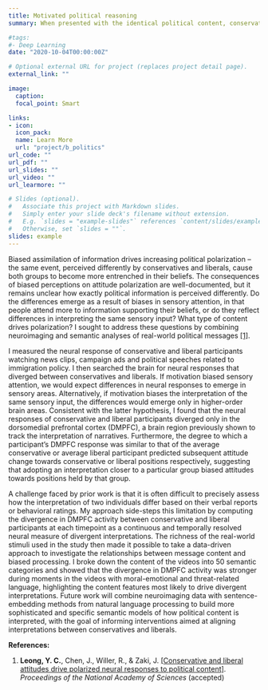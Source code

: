 ```yaml
---
title: Motivated political reasoning
summary: When presented with the identical political content, conservatives and liberals tend to interpret information in a manner that supports their existing beliefs. These biases contribute to increasing ideological polarization in America. What psychological and neural processes drive the divergent processing of political information? To address this question, we employed a novel multimethod approach that combines fMRI with semantic analyses of naturalistic political content.

#tags:
#- Deep Learning
date: "2020-10-04T00:00:00Z"

# Optional external URL for project (replaces project detail page).
external_link: ""

image:
  caption: 
  focal_point: Smart

links:
- icon:
  icon_pack: 
  name: Learn More
  url: "project/b_politics"
url_code: ""
url_pdf: ""
url_slides: ""
url_video: ""
url_learmore: ""

# Slides (optional).
#   Associate this project with Markdown slides.
#   Simply enter your slide deck's filename without extension.
#   E.g. `slides = "example-slides"` references `content/slides/example-slides.md`.
#   Otherwise, set `slides = ""`.
slides: example
---
```


Biased assimilation of information drives increasing political polarization – the same event, perceived differently by conservatives and liberals, cause both groups to become more entrenched in their beliefs. The consequences of biased perceptions on attitude polarization are well-documented, but it remains unclear how exactly political information is perceived differently. Do the differences emerge as a result of biases in sensory attention, in that people attend more to information supporting their beliefs, or do they reflect differences in interpreting the same sensory input? What type of content drives polarization? I sought to address these questions by combining neuroimaging and semantic analyses of real-world political messages <a href="https://www.pnas.org/content/early/2020/10/19/2008530117" target="_blank">[1]</a>. 

I measured the neural response of conservative and liberal participants watching news clips, campaign ads and political speeches related to immigration policy. I then searched the brain for neural responses that diverged between conservatives and liberals. If motivation biased sensory attention, we would expect differences in neural responses to emerge in sensory areas. Alternatively, if motivation biases the interpretation of the same sensory input, the differences would emerge only in higher-order brain areas. Consistent with the latter hypothesis, I found that the neural responses of conservative and liberal participants diverged only in the dorsomedial prefrontal cortex (DMPFC), a brain region previously shown to track the interpretation of narratives. Furthermore, the degree to which a participant’s DMPFC response was similar to that of the average conservative or average liberal participant predicted subsequent attitude change towards conservative or liberal positions respectively, suggesting that adopting an interpretation closer to a particular group biased attitudes towards positions held by that group.

A challenge faced by prior work is that it is often difficult to precisely assess how the interpretation of two individuals differ based on their verbal reports or behavioral ratings. My approach side-steps this limitation by computing the divergence in DMPFC activity between conservative and liberal participants at each timepoint as a continuous and temporally resolved neural measure of divergent interpretations. The richness of the real-world stimuli used in the study then made it possible to take a data-driven approach to investigate the relationships between message content and biased processing. I broke down the content of the videos into 50 semantic categories and showed that the divergence in DMPFC activity was stronger during moments in the videos with moral-emotional and threat-related language, highlighting the content features most likely to drive divergent interpretations. Future work will combine neuroimaging data with sentence-embedding methods from natural language processing to build more sophisticated and specific semantic models of how political content is interpreted, with the goal of informing interventions aimed at aligning interpretations between conservatives and liberals.

**References:**   
1. **Leong, Y. C.**, Chen, J., Willer, R., & Zaki, J. <a href="https://www.pnas.org/content/early/2020/10/19/2008530117" target="_blank">[Conservative and liberal attitudes drive polarized neural responses to political content]</a>. *Proceedings of the National Academy of Sciences* (accepted) 
